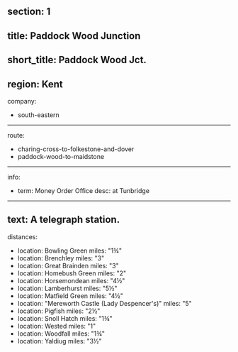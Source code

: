 section: 1
----
title: Paddock Wood Junction
----
short_title: Paddock Wood Jct.
----
region: Kent
----
company:
- south-eastern
----
route:
- charing-cross-to-folkestone-and-dover
- paddock-wood-to-maidstone
----
info:
- term: Money Order Office
  desc: at Tunbridge
----
text: A telegraph station.
----
distances:
- location: Bowling Green
  miles: "1¾"
- location: Brenchley
  miles: "3"
- location: Great Brainden
  miles: "3"
- location: Homebush Green
  miles: "2"
- location: Horsemondean
  miles: "4½"
- location: Lamberhurst
  miles: "5½"
- location: Matfield Green
  miles: "4½"
- location: "Mereworth Castle (Lady Despencer's)"
  miles: "5"
- location: Pigfish
  miles: "2½"
- location: Snoll Hatch
  miles: "1¾"
- location: Wested
  miles: "1"
- location: Woodfall
  miles: "1¾"
- location: Yaldiug
  miles: "3½"
